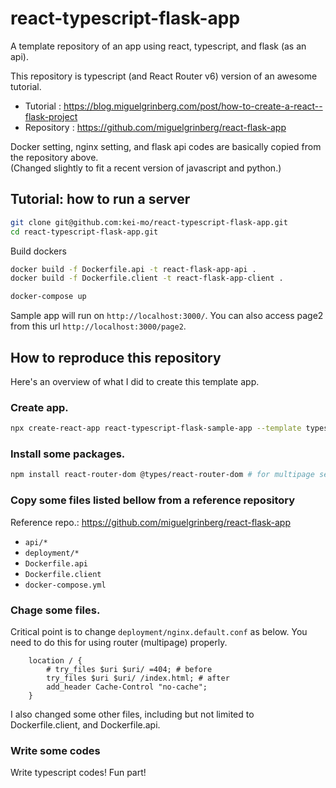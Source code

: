 # react-typescript-flask-app
A template repository of an app using react, typescript, and flask (as an api).

This repository is typescript (and React Router v6) version of an awesome tutorial.  
* Tutorial : https://blog.miguelgrinberg.com/post/how-to-create-a-react--flask-project
* Repository : https://github.com/miguelgrinberg/react-flask-app  
  
Docker setting, nginx setting, and flask api codes are basically copied from the repository above.  
(Changed slightly to fit a recent version of javascript and python.)  

## Tutorial: how to run a server

```bash
git clone git@github.com:kei-mo/react-typescript-flask-app.git
cd react-typescript-flask-app.git
```

Build dockers
```bash
docker build -f Dockerfile.api -t react-flask-app-api .
docker build -f Dockerfile.client -t react-flask-app-client .
```

```bash
docker-compose up
```
Sample app will run on `http://localhost:3000/`. 
You can also access page2 from this url `http://localhost:3000/page2`.


## How to reproduce this repository
Here's an overview of what I did to create this template app. 
### Create app.
```bash
npx create-react-app react-typescript-flask-sample-app --template typescript
```

### Install some packages.
```bash
npm install react-router-dom @types/react-router-dom # for multipage setting
```

### Copy some files listed bellow from a reference repository
Reference repo.: https://github.com/miguelgrinberg/react-flask-app
* `api/*`
* `deployment/*`
* `Dockerfile.api`
* `Dockerfile.client`
* `docker-compose.yml`

### Chage some files.
Critical point is to change `deployment/nginx.default.conf` as below. You need to do this for using router (multipage) properly.  
```
    location / {
        # try_files $uri $uri/ =404; # before
        try_files $uri $uri/ /index.html; # after
        add_header Cache-Control "no-cache";
    }
```

I also changed some other files, including but not limited to Dockerfile.client, and Dockerfile.api.

### Write some codes 
Write typescript codes! Fun part!
